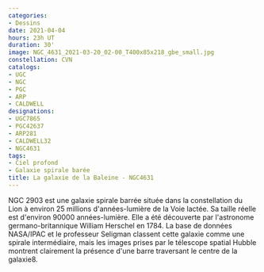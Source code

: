 ```yaml
---
categories:
- Dessins
date: 2021-04-04
hours: 23h UT
duration: 30'
image: NGC_4631_2021-03-20_02-00_T400x85x218_gbe_small.jpg
constellation: CVN
catalogs:
- UGC
- NGC
- PGC
- ARP
- CALDWELL
designations:
- UGC7865
- PGC42637
- ARP281
- CALDWELL32 
- NGC4631
tags:
- Ciel profond
- Galaxie spirale barée
title: La galaxie de la Baleine - NGC4631
---
```

NGC 2903 est une galaxie spirale barrée située dans la constellation du Lion à environ 25 millions d'années-lumière de la Voie lactée. Sa taille réelle est d'environ 90000 années-lumière. Elle a été découverte par l'astronome germano-britannique William Herschel en 1784. La base de données NASA/IPAC et le professeur Seligman classent cette galaxie comme une spirale intermédiaire, mais les images prises par le télescope spatial Hubble montrent clairement la présence d'une barre traversant le centre de la galaxie8. 
